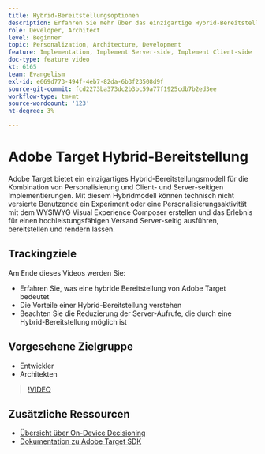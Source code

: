 ```yaml
---
title: Hybrid-Bereitstellungsoptionen
description: Erfahren Sie mehr über das einzigartige Hybrid-Bereitstellungsmodell von Adobe Target für die Kombination aus Personalisierung und Client- und Server-seitigen Implementierungen.
role: Developer, Architect
level: Beginner
topic: Personalization, Architecture, Development
feature: Implementation, Implement Server-side, Implement Client-side
doc-type: feature video
kt: 6165
team: Evangelism
exl-id: e669d773-494f-4eb7-82da-6b3f23508d9f
source-git-commit: fcd2273ba373dc2b3bc59a77f1925cdb7b2ed3ee
workflow-type: tm+mt
source-wordcount: '123'
ht-degree: 3%

---
```


# Adobe Target Hybrid-Bereitstellung

Adobe Target bietet ein einzigartiges Hybrid-Bereitstellungsmodell für die Kombination von Personalisierung und Client- und Server-seitigen Implementierungen. Mit diesem Hybridmodell können technisch nicht versierte Benutzende ein Experiment oder eine Personalisierungsaktivität mit dem WYSIWYG Visual Experience Composer erstellen und das Erlebnis für einen hochleistungsfähigen Versand Server-seitig ausführen, bereitstellen und rendern lassen.

## Trackingziele

Am Ende dieses Videos werden Sie:

* Erfahren Sie, was eine hybride Bereitstellung von Adobe Target bedeutet
* Die Vorteile einer Hybrid-Bereitstellung verstehen
* Beachten Sie die Reduzierung der Server-Aufrufe, die durch eine Hybrid-Bereitstellung möglich ist

## Vorgesehene Zielgruppe

* Entwickler
* Architekten

>[!VIDEO](https://video.tv.adobe.com/v/329469/?quality=12&captions=ger)

## Zusätzliche Ressourcen

* [Übersicht über On-Device Decisioning](https://experienceleague.adobe.com/de/docs/target-learn/tutorials/implementation/on-device-decisioning-overview#implementation)
* [Dokumentation zu Adobe Target SDK](https://experienceleague.adobe.com/de/docs/target-dev/developer/server-side/on-device-decisioning/overview)
